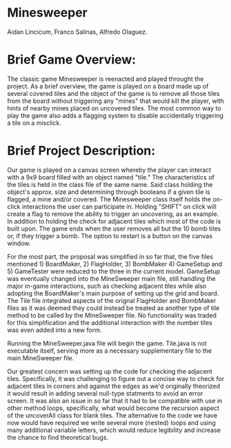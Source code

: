 # Minesweeper


Aidan Lincicum, Franco Salinas, Alfredo Olaguez. 

# Brief Game Overview:
The classic game Minesweeper is reenacted and played throught the project. As a brief overview, the game is played on a board made up of several covered tiles and the object of the game is to remove all those tiles from the board without triggering any "mines" that would kill the player, with hints of nearby mines placed on uncovered tiles. The most common way to play the game also adds a flagging system to disable accidentally triggering a tile on a misclick.

# Brief Project Description:

Our game is played on a canvas screen whereby the player can interact with a 9x9 board filled with an object named "tile." The characteristics of the tiles is held in the class file of the same name. Said class holding the object's approx. size and determining through booleans if a given tile is flagged, a mine and/or covered. The Minesweeper class itself holds the on-click interactions the user can participate in. Holding "SHIFT" on click will create a flag to remove the ability to trigger an uncovering, as an example. In addition to holding the check for adjacent tiles which most of the code is built upon. The game ends when the user removes all but the 10 bomb tiles or, if they trigger a bomb. The option to restart is a button on the canvas window.

For the most part, the proposal was simplified in so far that, the five files mentioned 1) BoardMaker, 2) FlagHolder, 3) BombMaker 4) GameSetup and 5) GameTester were reduced to the three in the current model. GameSetup was eventually changed into the MineSweeper main file, still handling the major in-game interactions, such as checking adjacent tiles while also adopting the BoardMaker's main purpose of setting up the grid and board. The Tile file integrated aspects of the orignal FlagHolder and BombMaker files as it was deemed they could instead be treated as another type of tile method to be called by the MineSweeper file. No functionality was traded for this simplification and the additional interaction with the number tiles was even added into a new form.

Running the MineSweeper.java file will begin the game. Tile.java is not executable itself, serving more as a necessary supplementary file to the main MineSweeper file. 

Our greatest concern was setting up the code for checking the adjacent tiles. Specifically, it was challenging to figure out a concise way to check for adjacent tiles in corners and against the edges as we'd originally theorized it would result in adding several null-type statments to avoid an error screen. It was also an issue in so far that it had to be compatible with use in other method loops, specifically, what would become the recursion aspect of the uncoverAll class for blank tiles. The alternative to the code we have now would have required we write several more (nested) loops and using many additional variable letters, which would reduce legibility and increase the chance to find theoretical bugs. 







